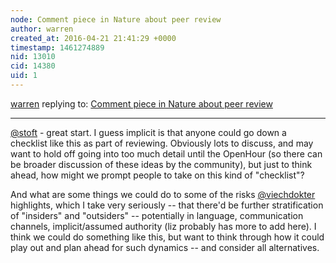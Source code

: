 ```yaml
---
node: Comment piece in Nature about peer review
author: warren
created_at: 2016-04-21 21:41:29 +0000
timestamp: 1461274889
nid: 13010
cid: 14380
uid: 1
---
```




[warren](../profile/warren) replying to: [Comment piece in Nature about peer review](../notes/liz/04-21-2016/comment-piece-in-nature-about-peer-review)

----
[@stoft](/profile/stoft) - great start. I guess implicit is that anyone could go down a checklist like this as part of reviewing. Obviously lots to discuss, and may want to hold off going into too much detail until the OpenHour (so there can be broader discussion of these ideas by the community), but just to think ahead, how might we prompt people to take on this kind of "checklist"? 

And what are some things we could do to some of the risks [@viechdokter](/profile/viechdokter) highlights, which I take very seriously -- that there'd be further stratification of "insiders" and "outsiders" -- potentially in language, communication channels, implicit/assumed authority (liz probably has more to add here). I think we could do something like this, but want to think through how it could play out and plan ahead for such dynamics -- and consider all alternatives. 